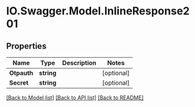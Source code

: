# IO.Swagger.Model.InlineResponse201
## Properties

Name | Type | Description | Notes
------------ | ------------- | ------------- | -------------
**Otpauth** | **string** |  | [optional] 
**Secret** | **string** |  | [optional] 

[[Back to Model list]](../README.md#documentation-for-models) [[Back to API list]](../README.md#documentation-for-api-endpoints) [[Back to README]](../README.md)

